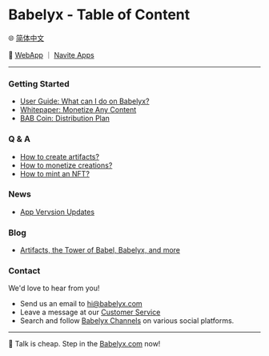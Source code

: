 # Babelyx - Table of Content

🌐 [简体中文](./_zhcn.md)

<!-- 🌎 to be added -->

🚀 [WebApp](https://u.babelyx.com) ｜ [Navite Apps](https://links.babelyx.com)

---

### Getting Started

- [User Guide: What can I do on Babelyx?](./about/user_guide/_enus.md)
- [Whitepaper: Monetize Any Content](./about/white_paper/_enus.md)
- [BAB Coin: Distribution Plan](./about/credit_coin/_enus.md)

### Q & A

- [How to create artifacts?](./howto/how_to_create_content/_enus.md)
- [How to monetize creations?](./howto/how_to_monetize_creation/_enus.md)
- [How to mint an NFT?](./howto/how_to_mint_nft/_enus.md)

### News

- [App Vervsion Updates](./news/_enus.md)

### Blog

- [Artifacts, the Tower of Babel, Babelyx, and more](./blog/_enus.md)

<!--
### Refer

- [Recommended creations](./refer/_enus.md)
-->

### Contact

We'd love to hear from you!

- Send us an email to [hi@babelyx.com](mailto:hi@babelyx.com)
- Leave a message at our [Customer Service](https://csr.babelyx.com)
- Search and follow [Babelyx Channels](https://links.babelyx.com) on various social platforms.

---

🚀 Talk is cheap. Step in the [Babelyx.com](https://u.babelyx.com) now!

<!-- ✨ Babelyx is powered by [Faronear](https://faronear.com) -->
